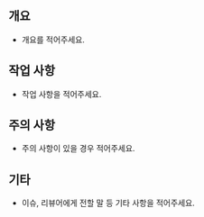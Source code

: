 ## 개요

- 개요를 적어주세요.

## 작업 사항

- 작업 사항을 적어주세요.

## 주의 사항

- 주의 사항이 있을 경우 적어주세요.

## 기타

- 이슈, 리뷰어에게 전할 말 등 기타 사항을 적어주세요.
